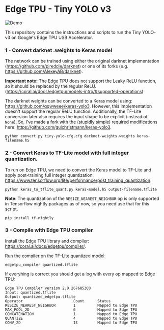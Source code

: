 # Edge TPU - Tiny YOLO v3

![Demo](demo.gif)

This repository contains the instructions and scripts to run the Tiny YOLO-v3 on Google's Edge TPU USB Accelerator.

### 1 - Convert darknet .weights to Keras model
The network can be trained using either the original darknet implementation (https://github.com/pjreddie/darknet) or one of its forks (e.g. https://github.com/AlexeyAB/darknet). 

**Important note:** The Edge TPU does not support the Leaky ReLU function, so it should be replaced by the regular ReLU. (https://coral.ai/docs/edgetpu/models-intro/#supported-operations) 

The darknet weights can be converted to a Keras model using: https://github.com/qqwweee/keras-yolo3. However, this implementation doesn't support the regular ReLU function. Additionally, the TF-Lite conversion later also requires the input shape to be explicit (instead of `None`). So, I've made a fork with the (stupidly simple) required modifications here: https://github.com/guichristmann/keras-yolo3.

    python convert.py tiny-yolo-cfg.cfg darknet-weights.weights keras-filename.h5
    
### 2 - Convert Keras to TF-Lite model with full integer quantization.
To run on Edge TPU, we need to convert the Keras model to TF-Lite and apply post-training full integer quantization. https://www.tensorflow.org/lite/performance/post_training_quantization.

    python keras_to_tflite_quant.py keras-model.h5 output-filename.tflite
    
**Note**: The quantization of the `RESIZE_NEAREST_NEIGHBOR` op is only supported in Tensorflow nightly packages as of now, so you need use that for this script. 
    
    pip install tf-nightly
    
### 3 - Compile with Edge TPU compiler
Install the Edge TPU library and compiler: https://coral.ai/docs/edgetpu/compiler/.

Run the compiler on the TF-Lite quantized model:
    
    edgetpu_compiler quantized.tflite

If everyhing is correct you should get a log with every op mapped to Edge TPU:

    Edge TPU Compiler version 2.0.267685300
    Input: quantized.tflite
    Output: quantized_edgetpu.tflite
    Operator                       Count      Status
    RESIZE_NEAREST_NEIGHBOR        1          Mapped to Edge TPU
    MAX_POOL_2D                    6          Mapped to Edge TPU
    CONCATENATION                  1          Mapped to Edge TPU
    QUANTIZE                       4          Mapped to Edge TPU
    CONV_2D                        13         Mapped to Edge TPU
